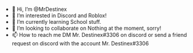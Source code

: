 - 👋 Hi, I’m @MrDestinex
- 👀 I’m interested in Discord and Roblox!
- 🌱 I’m currently learning School stuff.
- 💞️ I’m looking to collaborate on Nothing at the moment, sorry!
- 📫 How to reach me DM Mr. Destinex#3306 on discord or send a friend request on discord with the account Mr. Destinex#3306

<!---
MrDestinex/MrDestinex is a ✨ special ✨ repository because its `README.md` (this file) appears on your GitHub profile.
You can click the Preview link to take a look at your changes.
--->
